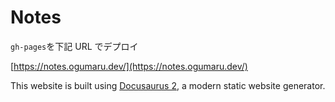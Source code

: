 # Notes

`gh-pages`を下記 URL でデプロイ

[https://notes.ogumaru.dev/](https://notes.ogumaru.dev/)

This website is built using [Docusaurus 2](https://docusaurus.io/), a modern static website generator.
